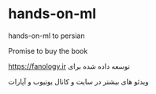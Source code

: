 # hands-on-ml

hands-on-ml to persian

Promise to buy the book

https://fanology.ir توسعه داده شده برای
  
ویدئو های بیشتر در سایت و کانال یوتیوب و آپارات 
